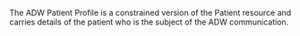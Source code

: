 
The ADW Patient Profile is a constrained version of the Patient resource and carries details of the patient who is the subject of the ADW communication. 
